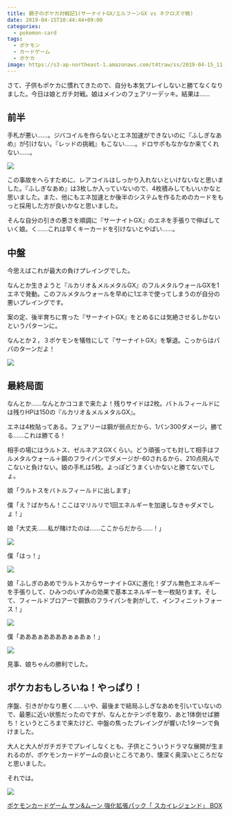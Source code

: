 ```yaml
---
title: 親子のポケカ対戦記1(サーナイトGX/エルフーンGX vs ネクロズマ暁)
date: 2019-04-15T10:44:44+09:00
categories:
  - pokemon-card
tags:
  - ポケモン
  - カードゲーム
  - ポケカ
image: https://s3-ap-northeast-1.amazonaws.com/t4traw/ss/2019-04-15_11-15-38.png
---
```

さて、子供もポケカに慣れてきたので、自分も本気プレイしないと勝てなくなりました。今日は娘とガチ対戦。娘はメインのフェアリーデッキ。結果は……

<!--more-->

## 前半

手札が悪い……。ジバコイルを作らないとエネ加速ができないのに『ふしぎなあめ』が引けない。『レッドの挑戦』もこない……。ドロサポもなかなか来てくれない……。

![](https://s3-ap-northeast-1.amazonaws.com/t4traw/ss/2019-04-15_11-53-07.png)

この事故をへらすために、レアコイルはしっかり入れないといけないなと思いました。『ふしぎなあめ』は3枚しか入っていないので、4枚積みしてもいいかなと思いました。また、他にもエネ加速とか後半のシステムを作るためのカードをもっと採用した方が良いかなと思いました。

そんな自分の引きの悪さを順調に『サーナイトGX』のエネを手張りで伸ばしていく娘。く……これは早くキーカードを引けないとやばい……。

## 中盤

今思えばこれが最大の負けプレイングでした。

なんとか生きようと『ルカリオ＆メルメタルGX』のフルメタルウォールGXを1エネで発動。このフルメタルウォールを早めに1エネで使ってしまうのが自分の悪いプレイングです。

案の定、後半育ちに育った『サーナイトGX』をとめるには気絶させるしかないというパターンに。

なんとか２，３ポケモンを犠牲にして『サーナイトGX』を撃退。こっからはパパのターンだよ！

![](https://s3-ap-northeast-1.amazonaws.com/t4traw/ss/2019-04-15_11-54-35.png)

## 最終局面

なんとか……なんとかココまで来たよ！残りサイドは2枚。バトルフィールドには残りHPは150の『ルカリオ＆メルメタルGX』。

エネは4枚貼ってある。フェアリーは鋼が弱点だから、1パン300ダメージ。勝てる……これは勝てる！

相手の場にはラルトス、ゼルネアスGXくらい。どう頑張っても対して相手はフルメタルウォール＋鋼のフライパンでダメージが-60されるから、210点飛んでこないと負けない。娘の手札は5枚。よっぽどうまくいかないと勝てないでしょ。

娘「ラルトスをバトルフィールドに出します」

僕「え？ばかちん！ここはマリルリで1回エネルギーを加速しなきゃダメでしょ！」

娘「大丈夫……私が賭けたのは……ここからだから……！」

![](https://s3-ap-northeast-1.amazonaws.com/t4traw/ss/2019-04-15_11-59-03.png)

僕「はっ！」

![](https://s3-ap-northeast-1.amazonaws.com/t4traw/ss/2019-04-15_12-00-29.png)

娘「ふしぎのあめでラルトスからサーナイトGXに進化！ダブル無色エネルギーを手張りして、ひみつのいずみの効果で基本エネルギーを一枚貼ります。そして、フィールドブロアーで鋼鉄のフライパンを剥がして、インフィニットフォース！」

![](https://s3-ap-northeast-1.amazonaws.com/t4traw/ss/2019-04-15_11-59-46.png)

僕「あああぁああああぁぁあぁ！」

![](https://s3-ap-northeast-1.amazonaws.com/t4traw/ss/2019-04-15_11-56-29.png)

見事、娘ちゃんの勝利でした。

## ポケカおもしろいね！やっぱり！

序盤、引きがかなり悪く……いや、最後まで結局ふしぎなあめを引いていないので、最悪に近い状態だったのですが、なんとかテンポを取り、あと1体倒せば勝ち！というところまで来たけど、中盤の焦ったプレイングが響いた1ターンで負けました。

大人と大人がガチガチでプレイしなくとも、子供とこういうドラマな展開が生まれるのが、ポケモンカードゲームの良いところであり、懐深く奥深いところだなと思いました。

それでは。

<div class="amazfy">
<a href="https://www.amazon.co.jp/dp/B07KYLSD63?tag=t4traw-22">
<img src="https://ws-fe.amazon-adsystem.com/widgets/q?_encoding=UTF8&ASIN=B07KYLSD63&Format=_SL250_&ID=AsinImage&MarketPlace=JP&ServiceVersion=20070822&WS=1&tag=t4traw-22&language=ja_JP">
<p>ポケモンカードゲーム サン&ムーン 強化拡張パック「 スカイレジェンド」 BOX</p>
</a>
</div>